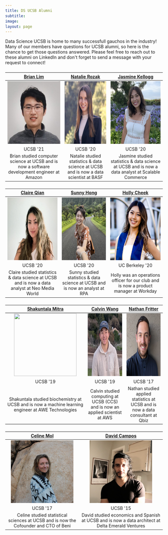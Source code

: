 ```yaml
---
title: DS UCSB Alumni
subtitle: 
image:
layout: page
---
```


Data Science UCSB is home to many successfull gauchos in the industry! Many of our members have questions for UCSB alumni, so here is the chance to get those questions answered. Please feel free to reach out to these alumni on LinkedIn and don't forget to send a message with your request to connect!

<title> Featured Alumni</title>

<center><h3> </h3></center>

| [Brian Lim](https://www.linkedin.com/in/blimmie) | [Natalie Rozak](https://www.linkedin.com/in/natalie-rozak-74147b13b/) | [Jasmine Kellogg](https://www.linkedin.com/in/jasmine-kellogg) |
|  :----------: |  :----------: |  :----------:  |
| <img src="/images/alumnipics/BrianLim.jpg" width="200" height="200" alt="Brian Lim">  | <img src="/images/alumnipics/NatalieRozak.jpg" width="200" height="200" alt="Natalie Rozak">  | <img src="/images/alumnipics/jasminekellogg.jpg" width="200" height="200" alt="Jasmine Kellogg">  |
| UCSB '21 | UCSB '20 | UCSB '20 |
| Brian studied computer science at UCSB and is now a software development engineer at Amazon | Natalie studied statistics & data science at UCSB and is now a data scientist at BASF | Jasmine studied statistics & data science at UCSB and is now a data analyst at Scalable Commerce |


<center><h3> </h3></center>

| [Claire Qian](https://www.linkedin.com/in/claire-q-6ba818120?trk=people-guest_people_search-card) | [Sunny Hong](https://www.linkedin.com/in/sunnysungheehong/) | [Holly Cheek](https://www.linkedin.com/in/hollycheek) |
|  :----------: |  :----------: | :----------: |
| <img src="/images/alumnipics/ClaireQian.jpg" width="200" height="200" alt="Claire Qian">  | <img src="/images/alumnipics/SunnyHong.jpg" width="200" height="200" alt="Sunny Hong">  | <img src="/images/alumnipics/HollyCheek.jpg" width="200" height="200" alt="Holly Cheek"> |
| UCSB '20 | UCSB '20 | UC Berkeley '20 | 
| Claire studied statistics & data science at UCSB and is now a data analyst at Neo Media World | Sunny studied statistics & data science at UCSB and is now an analyst at RPA | Holly was an operations officer for our club and is now a product manager at Workday |


<center><h3> </h3></center>

| [Shakuntala Mitra](https://www.linkedin.com/in/shakuntala-mitra) | [Calvin Wang](https://www.linkedin.com/in/calvinwang0628) | [Nathan Fritter](https://www.linkedin.com/in/nathan-fritter/) | 
|  :----------:    |   :----------:   |   :----------:   |
| <img src="/images/alumnipics/mitra.jpg" width="200" height="200" style="width:200;">  | <img src="/images/alumnipics/CalvinWang.jpg" width="200" height="200" style="width:200;">  | <img src="/images/alumnipics/NathanFritter.jpg" width="200" height="200" style="width:200:">  |
| UCSB '19 | UCSB '19 | UCSB '17 |
| Shakuntala studied biochemistry at UCSB and is now a machine learning engineer at AWE Technologies | Calvin studied computing at UCSB (CCS) and is now an applied scientist at AWS | Nathan studied applied statistics at UCSB and is now a data consultant at Qbiz |


<center><h3>  </h3></center>

| [Celine Mol](https://www.linkedin.com/in/celinemol) | [David Campos](https://www.linkedin.com/in/dcamposliz/) |
|   :----------:   |   :----------:  |
| <img src="/images/alumnipics/CelineMol.jpg" width="200" height="200" alt="Celine Mol">  | <img src="/images/alumnipics/DavidCampos.jpg" width="200" height="200" alt="David Campos">  |
| UCSB '17 | UCSB '15 |
| Celine studied statistical sciences at UCSB and is now the Cofounder and CTO of Beni| David studied economics and Spanish at UCSB and is now a data architect at Delta Emerald Ventures |












